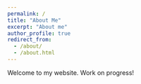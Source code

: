 ```yaml
---
permalink: /
title: "About Me"
excerpt: "About me"
author_profile: true
redirect_from: 
  - /about/
  - /about.html
---
```

Welcome to my website. 
Work on progress!

